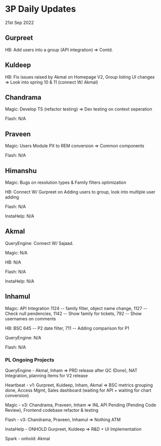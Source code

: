 # 3P Daily Updates
21st Sep 2022

## Gurpreet
HB: Add users into a group (API integration) => Contd. 

## Kuldeep
HB: Fix issues raised by Akmal on Homepage V2, Group listing UI changes => Look into spring 10 & 11 (connect W/ Akmal) 

## Chandrama
Magic: Develop TS (refactor testing) => Dev testing on context seperation

Flash: N/A

## Praveen
Magic: Users Module PX to REM conversion => Common components

Flash: N/A

## Himanshu
Magic: Bugs on resolution types & Family filters optimization

HB: Connect W/ Gurpreet on Adding users to group, look into multiple user adding

Flash: N/A

InstaHelp: N/A

## Akmal
QueryEngine: Connect W/ Sajaad.

Magic: N/A

HB: N/A

Flash: N/A

InstaHelp: N/A


## Inhamul
Magic: API Integration 1124 -- family filter, object name change, 1127 -- Check null pendencies, 1142 -- Show family for tickets, 792 -- Show usernames on comments 

HB: BSC 645 -- P2 date filter, 711 -- Adding comparison for P1

QueryEngine: N/A

Flash: N/A


### PL Ongoing Projects
QueryEngine - Akmal, Inham => PRD release after QC (Done), NAT Integration, planning items for V2 release

Heartbeat - v1: Gurpreet, Kuldeep, Inham, Akmal => BSC metrics grouping done, Access Mgmt, Sales dashboard (waiting for API + waiting for chart conversion)

Magic - v3: Chandrama, Praveen, Inham => INL API Pending (Pending Code Review), Frontend codebase refactor & testing

Flash - v3: Chandrama, Praveen, Inhamul => Nothing ATM

InstaHelp - ONHOLD Gurpreet, Kuldeep => R&D + UI Implementation

Spark - onhold: Akmal
